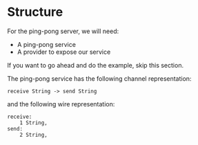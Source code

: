 # Structure

For the ping-pong server, we will need:
- A ping-pong service
- A provider to expose our service

If you want to go ahead and do the example, skip this section.

The ping-pong service has the following channel representation:
```
receive String -> send String
```

and the following wire representation:
```
receive:
    1 String,
send:
    2 String,
```


